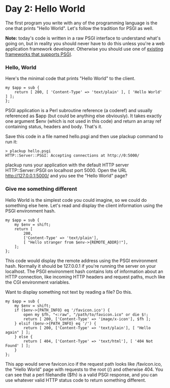 # Day 2: Hello World

The first program you write with any of the programming language is the one that prints "Hello World". Let's follow the tradition for PSGI as well. 

**Note:** today's code is written in a raw PSGI interface to understand what's going on, but in reality you should never have to do this unless you're a web application framework developer. Otherwise you should use one of [existing frameworks that supports PSGI](http://plackperl.org/#frameworks).

### Hello, World

Here's the minimal code that prints "Hello World" to the client.

    my $app = sub {
        return [ 200, [ 'Content-Type' => 'text/plain' ], [ 'Hello World' ] ];
    };

PSGI application is a Perl subroutine reference (a coderef) and usually referenced as $app (but could be anything else obviously). It takes exactly one argument $env (which is not used in this code) and return an array ref containing status, headers and body. That's it.

Save this code in a file named hello.psgi and then use plackup command to run it:

    > plackup hello.psgi
    HTTP::Server::PSGI: Accepting connections at http://0:5000/

plackup runs your application with the default HTTP server HTTP::Server::PSGI on localhost port 5000. Open the URL http://127.0.0.1:5000/ and you see the "Hello World" page?

### Give me something different 

Hello World is the simplest code you could imagine, so we could do something else here. Let's read and display the client information using the PSGI environment hash.

    my $app = sub {
        my $env = shift;
        return [
            200, 
            ['Content-Type' => 'text/plain'],
            [ "Hello stranger from $env->{REMOTE_ADDR}!"],
        ];
    };

This code would display the remote address using the PSGI environment hash. Normally it should be 127.0.0.1 if you're running the server on your localhost. The PSGI environment hash contains lots of information about an HTTP connection, like incoming HTTP headers and request paths, much like the CGI environment variables.

Want to display something not text by reading a file? Do this.

    my $app = sub {
        my $env = shift;
        if ($env->{PATH_INFO} eq '/favicon.ico') {
            open my $fh, "<:raw", "/path/to/favicon.ico" or die $!;
            return [ 200, ['Content-Type' => 'image/x-icon'], $fh ];
        } elsif ($env->{PATH_INFO} eq '/') {
            return [ 200, ['Content-Type' => 'text/plain'], [ "Hello again" ] ];
        } else {
            return [ 404, ['Content-Type' => 'text/html'], [ '404 Not Found' ] ];
        }
    };

This app would serve favicon.ico if the request path looks like /favicon.ico, the "Hello World" page with requests to the root (/) and otherwise 404. You can see that a perl filehandle ($fh) is a valid PSGI response, and you can use whatever valid HTTP status code to return something different.